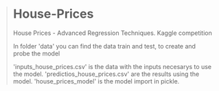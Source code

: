 > # House-Prices
> House Prices - Advanced Regression Techniques. Kaggle competition
>
> In folder 'data' you can find the data train and test, to create and probe the model
>
> 'inputs_house_prices.csv' is the data with the inputs necesarys to use the model.
> 'predictios_house_prices.csv' are the results using the model.
> 'house_prices_model' is the model import in pickle.
